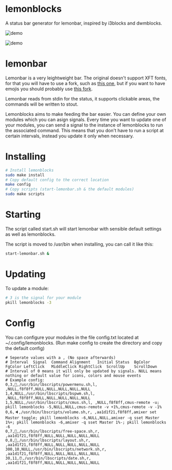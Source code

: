 # lemonblocks
A status bar generator for lemonbar, inspired by i3blocks and dwmblocks.

![demo](https://i.imgur.com/NkMaIH8.png)

![demo](https://i.imgur.com/5tAUizO.png)


# lemonbar
Lemonbar is a very leightweight bar. The original doesn't support XFT fonts, for that you will have to use a fork, such as [this one](https://aur.archlinux.org/packages/lemonbar-xft-git/), but if you want to have emojis you should probably use [this fork](https://github.com/freundTech/bar).

Lemonbar reads from stdin for the status, it supports clickable areas, the commands will be written to stout.

Lemonblocks aims to make feeding the bar easier. You can define your own modules which you can asign signals. Every time you want to update one of your modules, you can send a signal to the instance of lemonblocks to run the associated command. This means that you don't have to run a script at certain intervals, instead you update it only when necessary.

# Installing
```bash
# Install lemonblocks
sudo make install
# Copy default config to the correct location
make config
# Copy scripts (start-lemonbar.sh & the default modules)
sudo make scripts
```
# Starting

The script called start.sh will start lemonbar with sensible default settings as well as lemonblocks.

The script is moved to /usr/bin when installing, you can call it like this:
```bash
start-lemonbar.sh &
```

# Updating

To update a module:
```bash
# 3 is the signal for your module
pkill lemonblocks -3
```

# Config
You can configure your modules in the file config.txt located at ~/.config/lemonblocks. (Run make config to create the directory and copy the default config)
```
# Seperate values with a , (No space afterwards)
# Interval  Signal  Command Alignment   Initial Status  BgColor FgColor LeftClick   MiddleClick RightClick  ScrollUp    ScrollDown
# Interval of 0 means it will only be updated by signals. NULL means nothing or default value for icons, colors and mouse events
# Example config:
0,3,🍍,/usr/bin/lbscripts/powermenu.sh,l, ,NULL,f8f8ff,NULL,NULL,NULL,NULL,NULL
1,4,NULL,/usr/bin/lbscripts/bspwm.sh,l, ,NULL,f8f8ff,NULL,NULL,NULL,NULL,NULL
1,5,NULL,/usr/bin/lbscripts/cmus.sh,l, ,NULL,f8f8ff,cmus-remote -u; pkill lemonblocks -5,NULL,NULL,cmus-remote -v +1%,cmus-remote -v -1%
0,6,🔈,/usr/bin/lbscripts/volume.sh,r, ,aa1d1f21,f8f8ff,amixer set Master toggle; pkill lemonblocks -6,NULL,NULL,amixer -q sset Master 1%+; pkill lemonblocks -6,amixer -q sset Master 1%-; pkill lemonblocks -6
0,7,📁,/usr/bin/lbscripts/free-space.sh,r, ,aa1d1f21,f8f8ff,NULL,NULL,NULL,NULL,NULL
0,8,🐒,/usr/bin/lbscripts/layout.sh,r, ,aa1d1f21,f8f8ff,NULL,NULL,NULL,NULL,NULL
300,10,NULL,/usr/bin/lbscripts/network.sh,r, ,aa1d1f21,f8f8ff,NULL,NULL,NULL,NULL,NULL
30,11,⏰,/usr/bin/lbscripts/date.sh,r, ,aa1d1f21,f8f8ff,NULL,NULL,NULL,NULL,NULL
```
